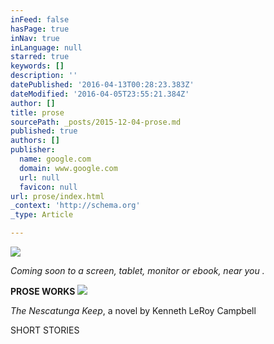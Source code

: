 ```yaml
---
inFeed: false
hasPage: true
inNav: true
inLanguage: null
starred: true
keywords: []
description: ''
datePublished: '2016-04-13T00:28:23.383Z'
dateModified: '2016-04-05T23:55:21.384Z'
author: []
title: prose
sourcePath: _posts/2015-12-04-prose.md
published: true
authors: []
publisher:
  name: google.com
  domain: www.google.com
  url: null
  favicon: null
url: prose/index.html
_context: 'http://schema.org'
_type: Article

---
```

![](https://the-grid-user-content.s3-us-west-2.amazonaws.com/61dde1ef-7241-48c4-9f5f-ba1f0a0343f4.png)

_Coming soon to a screen, tablet, monitor or ebook, near you ._

**PROSE  WORKS**
![](https://the-grid-user-content.s3-us-west-2.amazonaws.com/9efcd370-4a1e-45d4-9ebc-f6278a0ede2e.jpg)

_The Nescatunga Keep_, a novel by Kenneth LeRoy Campbell

SHORT STORIES